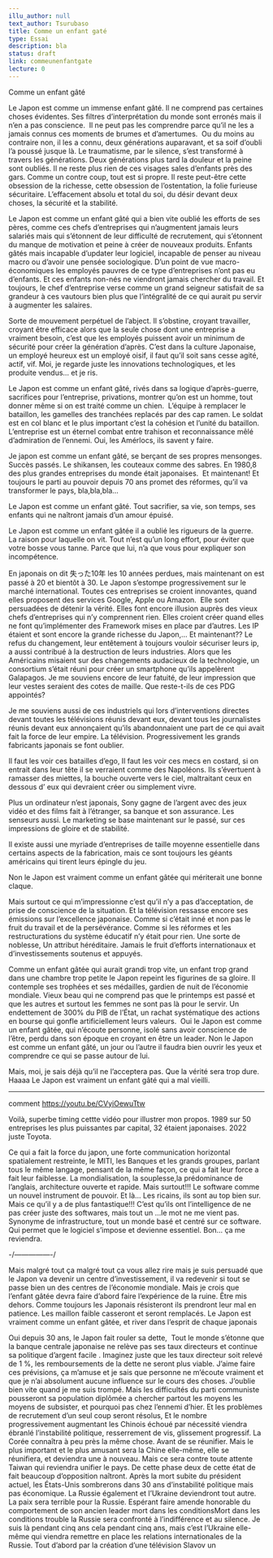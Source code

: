```yaml
---
illu_author: null
text_author: Tsurubaso
title: Comme un enfant gaté
type: Essai
description: bla
status: draft
link: commeunenfantgate
lecture: 0
---
```



Comme un enfant gâté


Le Japon est comme un immense enfant gâté. Il ne comprend pas certaines choses évidentes. Ses filtres d’interprétation du monde sont erronés mais il n’en a pas conscience. 
Il ne peut pas les comprendre parce qu’il ne les a jamais connus ces moments de brumes et d’amertumes. 
Ou du moins au contraire non, il les a connu, deux générations auparavant, et sa soif d’oubli l’a poussé jusque là.
Le traumatisme, par le silence, s’est transformé à travers les générations.
Deux générations plus tard la douleur et la peine sont oubliés.
Il ne reste plus rien de ces visages sales d’enfants près des gars. Comme un contre coup, tout est si propre.
Il reste peut-être cette obsession de la richesse, cette obsession de l’ostentation, la folie furieuse sécuritaire.
L’effacement absolu et total du soi, du désir devant deux choses, la sécurité et la stabilité.


Le Japon est comme un enfant gâté qui a bien vite oublié les efforts de ses pères, comme ces chefs d’entreprises qui n’augmentent jamais leurs salariés mais qui s’étonnent de leur difficulté de recrutement, qui s’étonnent du manque de motivation et peine à créer de nouveaux produits.
Enfants gâtés mais incapable d’updater leur logiciel, incapable de penser au niveau macro ou d’avoir une pensée sociologique.
D’un point de vue macro-économiques les employés pauvres de ce type d’entreprises n’ont pas eu d’enfants. Et ces enfants non-nés ne viendront jamais chercher du travail. 
Et toujours, le chef d’entreprise verse comme un grand seigneur satisfait de sa grandeur à ces vautours bien plus que l’intégralité de ce qui aurait pu servir à augmenter les salaires.

Sorte de mouvement perpétuel de l’abject. Il s’obstine, croyant travailler, croyant être efficace alors que la seule chose dont une entreprise a vraiment besoin, c’est que les employés puissent avoir un minimum de sécurité pour créer la génération d’après. 
C’est dans la culture Japonaise, un employé heureux est un employé oisif, il faut qu’il soit sans cesse agité, actif, vif.
Moi, je regarde juste les innovations technologiques, et les produite vendus…
et je ris.


Le Japon est comme un enfant gâté, rivés dans sa logique d’après-guerre, sacrifices pour l’entreprise, privations, montrer qu’on est un homme, tout donner même si on est traité comme un chien. 
L’équipe à remplacer le bataillon, les gamelles des tranchées replacés par des cap ramen.
Le soldat est en col blanc et le plus important c’est la cohésion et l’unité du bataillon.
L’entreprise est un éternel combat entre trahison et reconnaissance mêlé d’admiration de l’ennemi.
Oui, les Amérlocs, ils savent y faire.

Je japon est comme un enfant gâté, se berçant de ses propres mensonges. 
Succès passés.
Le shikansen, les couteaux comme des sabres.
En 1980,8 des plus grandes entreprises du monde était japonaises. 
Et maintenant!
Et toujours le parti au pouvoir depuis 70 ans promet des réformes, qu’il va transformer le pays, bla,bla,bla…

Le Japon est comme un enfant gâté.
Tout sacrifier, sa vie, son temps, ses enfants qui ne naîtront jamais d’un amour épuisé.

Le Japon est comme un enfant gâtée il a oublié les rigueurs de la guerre. 
La raison pour laquelle on vit.
Tout n’est qu’un long effort, pour éviter que votre bosse vous tanne.
Parce que lui, n’a que vous pour expliquer son incompétence.

En japonais on dit 失った10年 les 10 années perdues, mais maintenant on est passé à 20 et bientôt à 30. Le Japon s’estompe progressivement sur le marché international.
Toutes ces entreprises se croient innovantes, quand elles proposent des services Google, Apple ou Amazon. 
Elle sont persuadées de détenir la vérité.
Elles font encore illusion auprès des vieux chefs d’entreprises qui n’y comprennent rien.
Elles croient créer quand elles ne font qu’implémenter des Framework mises en place par d’autres.
Les IP étaient et sont encore la grande richesse du Japon,…
Et maintenant??
Le refus du changement, leur entêtement à toujours vouloir sécuriser leurs ip, a aussi contribué à la destruction de leurs industries.
Alors que les Américains misaient sur des changements audacieux de la technologie, un consortium s’était réuni pour créer un smartphone qu’ils appelèrent Galapagos. Je me souviens encore de leur fatuité, de leur impression que leur vestes seraient des cotes de maille.
Que reste-t-ils de ces PDG appointés?


Je me souviens aussi de ces industriels qui lors d’interventions directes devant toutes les télévisions réunis devant eux, devant tous les journalistes réunis devant eux annonçaient qu’ils abandonnaient une part de ce qui avait fait la force de leur empire.
La télévision.
Progressivement les grands fabricants japonais se font oublier.


Il faut les voir ces batailles d’ego, Il faut les voir ces mecs en costard, si on entrait dans leur tête il se verraient comme des Napoléons. 
Ils s’évertuent à ramasser des miettes, la bouche ouverte vers le ciel, maltraitant ceux en dessous d’ eux qui devraient créer ou simplement vivre.

Plus un ordinateur n’est japonais, Sony gagne de l’argent avec des jeux vidéo et des films fait à l’étranger, sa banque et son assurance.
Les senseurs aussi.
Le marketing se base maintenant sur le passé, sur ces impressions de gloire et de stabilité.

Il existe aussi une myriade d’entreprises de taille moyenne essentielle dans certains aspects de la fabrication, mais ce sont toujours les géants américains qui tirent leurs épingle du jeu. 

Non le Japon est vraiment comme un enfant gâtée qui mériterait une bonne claque.

Mais surtout ce qui m’impressionne c’est qu’il n’y a pas d’acceptation, de prise de conscience de la situation.
Et la télévision ressasse encore ses émissions sur l’excellence japonaise. Comme si c’était inné et non pas le fruit du travail et de la persévérance.
Comme si les réformes et les restructurations du système éducatif n’y était pour rien.
Une sorte de noblesse, Un attribut héréditaire.
Jamais le fruit d’efforts internationaux et d’investissements soutenus et appuyés.

Comme un enfant gâtée qui aurait grandi trop vite, 
un enfant trop grand dans une chambre trop petite le Japon repeint les figurines de sa gloire. Il contemple ses trophées et ses médailles, gardien de nuit de l’économie mondiale.
Vieux beau qui ne comprend pas que le printemps est passé et que les autres et surtout les femmes ne sont pas là pour le servir.
Un endettement de 300% du PIB de l’État, un rachat systématique des actions en bourse qui gonfle artificiellement leurs valeurs. 
Oui le Japon est comme un enfant gâtée, qui n’écoute personne, isolé sans avoir conscience de l’être, perdu dans son époque en croyant en être un leader.
Non le Japon est comme un enfant gâté, un jour ou l’autre il faudra bien ouvrir les yeux et comprendre ce qui se passe autour de lui.

Mais, moi, je sais déjà qu’il ne l’acceptera pas.
Que la vérité sera trop dure.
Haaaa
Le Japon est vraiment un enfant gâté qui a mal vieilli.

--------------------------

comment
https://youtu.be/CVyiOewuTtw

Voilà,
superbe timing cettte vidéo pour illustrer mon propos.
1989 sur 50 entreprises les plus puissantes par capital, 32 étaient japonaises.
2022 juste Toyota.

Ce qui a fait la force du japon, une forte communication horizontal spatialement restreinte,
le MITI, les Banques et les grands groupes, parlant tous le même langage, pensant de la même façon,
ce qui a fait leur force a fait leur faiblesse.
La mondialisation, la souplesse,la prédominance de l’anglais, architecture ouverte et rapide.
Mais surtout!!!
Le software comme un nouvel instrument de pouvoir.
Et là…
Les ricains, ils sont au top bien sur.
Mais ce qu’il y a de plus fantastique!!!
C’est qu’ils ont l’intelligence de ne pas créer juste des softwares, mais tout un ...le mot ne me vient pas. Synonyme de infrastructure, tout un monde basé et centré sur ce software.
Qui permet que le logiciel s’impose et devienne essentiel.
Bon… ça me reviendra.




-/—————-/

Mais malgré tout ça malgré tout ça vous allez rire mais je suis persuadé que le Japon va devenir un centre d’investissement, il va redevenir si tout se passe bien un des centres de l’économie mondiale. Mais je crois que l’enfant gâtée devra faire d’abord faire l’expérience de la ruine. Être mis dehors.
Comme toujours les Japonais résisteront ils prendront leur mal en patience.
Les maillon faible casseront et seront remplacés.
Le Japon est vraiment comme un enfant gâtée, et river dans l’esprit de chaque japonais

Oui depuis 30 ans, le Japon fait rouler sa dette, 
Tout le monde s’étonne que la banque centrale japonaise ne relève pas ses taux directeurs et continue sa politique d’argent facile . Imaginez juste que les taux directeur soit relevé de 1 %, les remboursements de la dette ne seront plus viable.
J’aime faire ces prévisions, ça m’amuse et je sais que personne ne m’écoute vraiment et que je n’ai absolument aucune influence sur le cours des choses. J’oublie bien vite quand je me suis trompé.
Mais les difficultés du parti communiste pousseront sa population diplômée a chercher partout les moyens les moyens de subsister, et pourquoi pas chez l’ennemi d’hier. Et les problèmes de recrutement d’un seul coup seront résolus,
Et le nombre progressivement augmentant les Chinois échoué par nécessité viendra ébranlé l’instabilité politique, resserrement de vis, glissement progressif. La Corée connaîtra à peu près la même chose. Avant de se réunifier. Mais le plus important et le plus amusant sera la Chine elle-même, elle se réunifiera, et deviendra une à nouveau. Mais ce sera contre toute attente Taiwan qui reviendra unifier le pays. De cette phase deux de cette état de fait beaucoup d’opposition naîtront.
Après la mort subite du président actuel, les États-Unis sombrerons dans 30 ans d’instabilité politique mais pas économique. La Russie également et l’Ukraine deviendront tout autre. La paix sera terrible pour la Russie. Espérant faire amende honorable du comportement de son ancien leader mort dans les conditionsMort dans les conditions trouble la Russie sera confronté à l’indifférence et au silence. Je suis là pendant cinq ans cela pendant cinq ans, mais c’est l’Ukraine elle-même qui viendra remettre en place les relations internationales de la Russie. Tout d’abord par la création d’une télévision Slavov un






